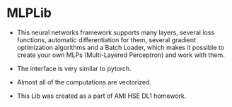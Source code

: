 # MLPLib

- This neural networks framework supports many layers, several loss functions, automatic differentiation for them, several gradient optimization algorithms and a Batch Loader, which makes it possible to create your own MLPs (Multi-Layered Perceptron) and work with them.

- The interface is very similar to pytorch.

- Almost all of the computations are vectorized.

- This Lib was created as a part of AMI HSE DL1 homework.
